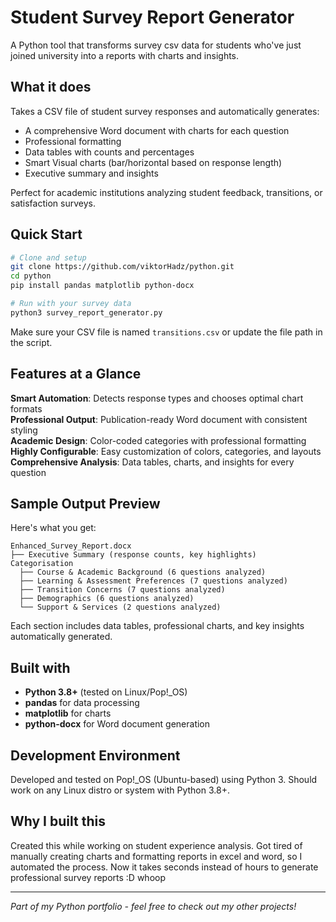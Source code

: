# Student Survey Report Generator

A Python tool that transforms survey csv data for students who've just joined university into a reports with charts and insights.

## What it does

Takes a CSV file of student survey responses and automatically generates:
- A comprehensive Word document with charts for each question
- Professional formatting 
- Data tables with counts and percentages
- Smart Visual charts (bar/horizontal based on response length)
- Executive summary and insights

Perfect for academic institutions analyzing student feedback, transitions, or satisfaction surveys.

## Quick Start

```bash
# Clone and setup
git clone https://github.com/viktorHadz/python.git
cd python
pip install pandas matplotlib python-docx

# Run with your survey data
python3 survey_report_generator.py
```

Make sure your CSV file is named `transitions.csv` or update the file path in the script.

## Features at a Glance

 **Smart Automation**: Detects response types and chooses optimal chart formats  
 **Professional Output**: Publication-ready Word document with consistent styling  
 **Academic Design**: Color-coded categories with professional formatting  
 **Highly Configurable**: Easy customization of colors, categories, and layouts  
 **Comprehensive Analysis**: Data tables, charts, and insights for every question  

## Sample Output Preview

Here's what you get:
```
Enhanced_Survey_Report.docx
├── Executive Summary (response counts, key highlights)
Categorisation
  ├── Course & Academic Background (6 questions analyzed)
  ├── Learning & Assessment Preferences (7 questions analyzed)  
  ├── Transition Concerns (7 questions analyzed)
  ├── Demographics (6 questions analyzed)
  └── Support & Services (2 questions analyzed)
```

Each section includes data tables, professional charts, and key insights automatically generated.

## Built with

- **Python 3.8+** (tested on Linux/Pop!_OS)
- **pandas** for data processing
- **matplotlib** for charts
- **python-docx** for Word document generation

## Development Environment

Developed and tested on Pop!_OS (Ubuntu-based) using Python 3. Should work on any Linux distro or system with Python 3.8+.

## Why I built this

Created this while working on student experience analysis. Got tired of manually creating charts and formatting reports in excel and word, so I automated the process. Now it takes seconds instead of hours to generate professional survey reports :D whoop

---

*Part of my Python portfolio - feel free to check out my other projects!*
